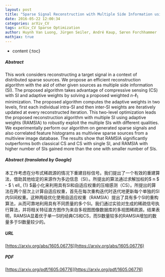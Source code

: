 ```yaml
---
layout: post
title: "Sparse Signal Reconstruction with Multiple Side Information using Adaptive Weights for Multiview Sources"
date: 2016-05-22 12:00:34
categories: arXiv_CV
tags: arXiv_CV Sparse Optimization
author: Huynh Van Luong, Jürgen Seiler, André Kaup, Søren Forchhammer
mathjax: true
---
```


* content
{:toc}

##### Abstract
This work considers reconstructing a target signal in a context of distributed sparse sources. We propose an efficient reconstruction algorithm with the aid of other given sources as multiple side information (SI). The proposed algorithm takes advantage of compressive sensing (CS) with SI and adaptive weights by solving a proposed weighted $n$-$\ell_{1}$ minimization. The proposed algorithm computes the adaptive weights in two levels, first each individual intra-SI and then inter-SI weights are iteratively updated at every reconstructed iteration. This two-level optimization leads the proposed reconstruction algorithm with multiple SI using adaptive weights (RAMSIA) to robustly exploit the multiple SIs with different qualities. We experimentally perform our algorithm on generated sparse signals and also correlated feature histograms as multiview sparse sources from a multiview image database. The results show that RAMSIA significantly outperforms both classical CS and CS with single SI, and RAMSIA with higher number of SIs gained more than the one with smaller number of SIs.

##### Abstract (translated by Google)
本工作考虑在分布式稀疏源的情况下重建目标信号。我们提出了一个有效的重建算法，借助其他给定的来源作为多边信息（SI）。所提出的算法通过求解加权的$ n $  -  $ \ ell_ {1} $最小化来利用具有SI和自适应权重的压缩感测（CS）。所提出的算法在两个层次上计算自适应权重，首先在每次重构迭代时迭代地更新每个单独的SI内SI间权重。这种两级优化使用自适应权重（RAMSIA）提出了具有多个SI的重构算法，从而可靠地利用具有不同质量的多个SI。我们通过实验对生成的稀疏信号执行算法，并将相关特征直方图作为来自多视图图像数据库的多视图稀疏源。结果表明，RAMSIA显着优于单一SI的经典CS和CS，而SI数量较多的RAMSIA增加的数量多于SI数量较少的。

##### URL
[https://arxiv.org/abs/1605.06776](https://arxiv.org/abs/1605.06776)

##### PDF
[https://arxiv.org/pdf/1605.06776](https://arxiv.org/pdf/1605.06776)

